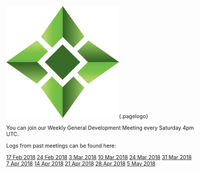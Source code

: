 ![Logo](/uploads/logo.png "Logo"){.pagelogo}
<!-- TITLE: Meetings -->
<!-- SUBTITLE: Ellaism - A stable network with no premine and no dev fees -->

You can join our Weekly General Development Meeting every Saturday 4pm UTC.

Logs from past meetings can be found here:

[17 Feb 2018](https://github.com/ellaism/meta/blob/master/logs/20180217-dev-meeting.md)
[24 Feb 2018](https://github.com/ellaism/meta/blob/master/logs/20180224-dev-meeting.md)
[   3 Mar 2018](https://github.com/ellaism/meta/blob/master/logs/20180303-dev-meeting.md)
[10 Mar 2018](https://github.com/ellaism/meta/blob/master/logs/20180310-dev-meeting.md)
[24 Mar 2018](https://github.com/ellaism/meta/blob/master/logs/20180324-dev-meeting.md)
[31 Mar 2018](https://github.com/ellaism/meta/blob/master/logs/20180331-dev-meeting.md)
[  7 Apr 2018](https://github.com/ellaism/meta/blob/master/logs/20180407-dev-meeting.md)
[14 Apr 2018](https://github.com/ellaism/meta/blob/master/logs/20180414-dev-meeting.md)
[21 Apr 2018](https://github.com/ellaism/meta/blob/master/logs/20180421-dev-meeting.md)
[28 Apr 2018](https://github.com/ellaism/meta/blob/master/logs/20180428-dev-meeting.md)
[  5  May 2018](https://github.com/ellaism/meta/blob/master/logs/20180505-dev-meeting.md)